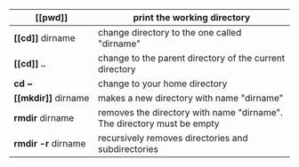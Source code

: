 |**[[pwd]]**|print the working directory|
|---|---|
|**[[cd]]** dirname|change directory to the one called "dirname"|
|**[[cd]] ..**|change to the parent directory of the current directory|
|**cd ~**|change to your home directory|
|**[[mkdir]]** dirname|makes a new directory with name "dirname"|
|**rmdir** dirname|removes the directory with name "dirname". The directory must be empty|
|**rmdir -r** dirname|recursively removes directories and subdirectories|